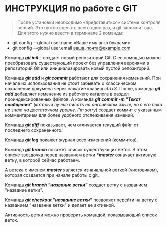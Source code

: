 # **ИНСТРУКЦИЯ** по работе с GIT
> После установки необходимо «представиться» системе контроля версий. Это нужно сделать всего один раз, и git запомнит вас.
Для этого нужно ввести в терминале 2 команды:
- git config --global user.name «Ваше имя англ буквами»
- git config --global user.email ваша_почта@example.com

Команда **_git init_** - создает новый репозиторий Git. С ее помощью можно преобразовать существующий проект без управления версиями в репозиторий Git или инициализировать новый пустой репозиторий.

Команда **_git add_** и **_git commit_** работают для сохранения изменений. При начале их использования не стоит забывать о классическом сохранении докумена через нажатие клавиш _ctrl+S_. 
После, команда **_git add_** добавляет изменение из рабочего каталога в раздел проиндексированных файлов. А команда **_git commit -m "Текст сообщения"_** _(который лучше писать на английском языке, но я его  пока не знаю на достаточном уровне. I'm sorry_) создает коммит с указанным комментарием для более удобного отслеживания измений.

Команда **_git diff_** показывает, чем отличается текущий файл от последнего сохраненного.

Команда **_git log_** покажет журнал всех изменений (коммитов).

Команда **_git branch_** покажет список существующих веток.
В этом списке звездочка перед названием ветки **_*master_** означает активную ветку, в которой сейчас работаем.

А ветска с именем **_master_** является изначальной веткой (чистовиком), которая создается при начале работы с git.

Команда **_git branch "название ветки"_** создаст ветку с названием "название ветки".

Команда **_git checkout "название ветки"_** позволяет перейти на ветку с названием "название ветки" и делает ее активной. 

Активность ветки можно проверить командой, показывающий список веток.
